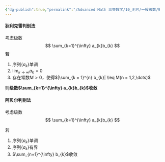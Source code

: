 ```yaml
---
{"dg-publish":true,"permalink":"/Advanced Math 高等数学/10_无穷/一般级数/概念/任意项级数判别法/","tags":["微积分","高数","定理"]}
---
```


#### 狄利克雷判别法

考虑级数
$$
\sum_{k=1}^{\infty} a_{k}b_{k}
$$
若
1. 序列$\{ a_{k} \}$单调
2. $\lim_{ k \to \infty }a_{k} = 0$
3. 存在常数$M >0$，使得$|\sum_{k = 1}^{n} b_{k}| \leq M(n = 1,2,\dots)$

则**级数$\sum_{k=1}^{\infty} a_{k}b_{k}$收敛**

#### 阿贝尔判别法

考虑级数
$$
\sum_{k=1}^{\infty} a_{k}b_{k}
$$

若
1. 序列$\{ a_{k} \}$单调
2. 序列$\{ a_{k} \}$有界
3. $\sum_{n=1}^{\infty} b_{k}$收敛


